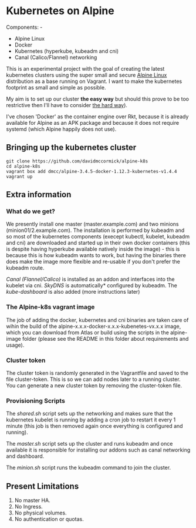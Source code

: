 # Kubernetes on Alpine

Components: -
* Alpine Linux
* Docker
* Kubernetes (hyperkube, kubeadm and cni)
* Canal (Calico/Flannel) networking

This is an experimental project with the goal of creating the latest kubernetes clusters using the super small and secure [Alpine Linux](https://www.alpinelinux.org/) distribution as a base running on Vagrant.  I want to make the kubernetes footprint as small and simple as possible.

My aim is to set up our cluster __the easy way__ but should this prove to be too restrictive then I'll have to consider [the hard way](https://github.com/kelseyhightower/kubernetes-the-hard-way)).

I've chosen 'Docker' as the container engine over Rkt, because it is already available for Alpine as an APK package and because it does not require systemd (which Alpine happily does not use).

## Bringing up the kubernetes cluster

```
git clone https://github.com/davidmccormick/alpine-k8s
cd alpine-k8s
vagrant box add dmcc/alpine-3.4.5-docker-1.12.3-kubernetes-v1.4.4
vagrant up
```
## Extra information

### What do we get?

We presently install one master (master.example.com) and two minions (minion01/2.example.com).  The installation is performed by kubeadm and so most of the kubernetes components (execept kubectl, kubelet, kubeadm and cni) are downloaded and started up in their own docker containers (this is despite having hyperkube available natively inside the image) - this is because this is how kubeadm wants to work, but having the binaries there does make the image more flexible and re-usable if you don't prefer the kubeadm route.

*Canal (Flannel/Calico)* is installed as an addon and interfaces into the kubelet via cni.
*SkyDNS* is automatically* configured by kubeadm.
The *kube-dashboard* is also added (more instructions later)

### The Alpine-k8s vagrant image 

The job of adding the docker, kubernetes and cni binaries are taken care of wihin the build of the alpine-x.x.x-docker-x.x.x-kubenetes-vx.x.x image, which you can download from Atlas or build using the scripts in the alpine-image folder (please see the README in this folder about requirements and usage). 

### Cluster token

The cluster token is randomly generated in the Vagrantfile and saved to the file cluster-token.  This is so we can add nodes later to a running cluster.  You can generate a new cluster token by removing the cluster-token file.

### Provisioning Scripts

The *shared.sh* script sets up the networking and makes sure that the kubernetes kubelet is running by adding a cron job to restart it every 1 minute (this job is then removed again once everything is configured and running).

The *master.sh* script sets up the cluster and runs kubeadm and once available it is responsible for installing our addons such as canal networking and dashboard.

The *minion.sh* script runs the kubeadm command to join the cluster.

## Present Limitations
1. No master HA.
2. No Ingress.
3. No physical volumes.
4. No authentication or quotas.
